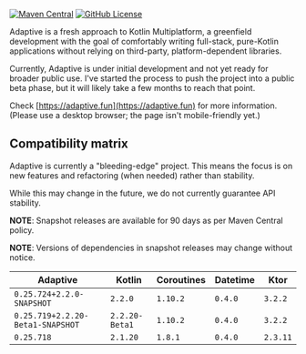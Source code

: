 [![Maven Central](https://img.shields.io/maven-central/v/fun.adaptive/core-core)](https://central.sonatype.com/search?q=fun.adaptive&name=core-core)
[![GitHub License](https://img.shields.io/badge/license-Apache%20License%202.0-blue.svg?style=flat)](http://www.apache.org/licenses/LICENSE-2.0)

Adaptive is a fresh approach to Kotlin Multiplatform, a greenfield development with the
goal of comfortably writing full-stack, pure-Kotlin applications without relying 
on third-party, platform-dependent libraries.

Currently, Adaptive is under initial development and not yet ready for broader public use.
I've started the process to push the project into a public beta phase, but it will 
likely take a few months to reach that point.

Check [https://adaptive.fun](https://adaptive.fun) for more information. (Please use a desktop
browser; the page isn't mobile-friendly yet.)

## Compatibility matrix

Adaptive is currently a "bleeding-edge" project. This means the focus is on new features
and refactoring (when needed) rather than stability.

While this may change in the future, we do not currently guarantee API stability.

**NOTE**: Snapshot releases are available for 90 days as per Maven Central policy.

**NOTE**: Versions of dependencies in snapshot releases may change without notice.

| Adaptive                         | Kotlin         | Coroutines | Datetime | Ktor     |
|----------------------------------|----------------|------------|----------|----------|
| `0.25.724+2.2.0-SNAPSHOT`        | `2.2.0`        | `1.10.2`   | `0.4.0`  | `3.2.2`  |
| `0.25.719+2.2.20-Beta1-SNAPSHOT` | `2.2.20-Beta1` | `1.10.2`   | `0.4.0`  | `3.2.2`  |
| `0.25.718`                       | `2.1.20`       | `1.8.1`    | `0.4.0`  | `2.3.11` |